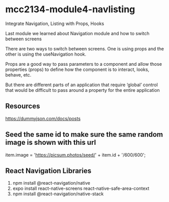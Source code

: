 # mcc2134-module4-navlisting
Integrate Navigation, Listing with Props, Hooks

Last module we learned about Navigation module and how to switch between screens

There are two ways to switch between screens. One is using props and the other is using the useNavigation hook.

Props are a good way to pass parameters to a component and allow those properties (props) to define how the component is to interact, looks, behave, etc.  

But there are different parts of an application that require ‘global’ control that would be difficult to pass around a property for the entire application

## Resources
https://dummyjson.com/docs/posts

## Seed the same id to make sure the same random image is shown with this url
item.image = 'https://picsum.photos/seed/' + item.id + '/600/600';



## React Navigation Libraries
1. npm install @react-navigation/native
1. expo install react-native-screens react-native-safe-area-context
1. npm install @react-navigation/native-stack